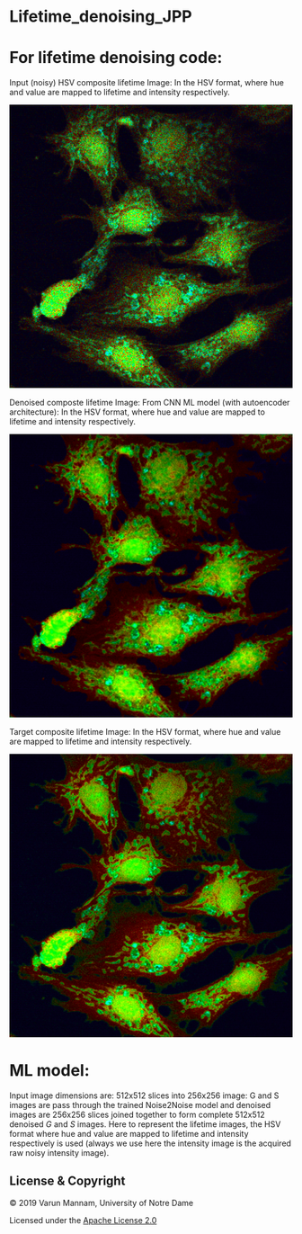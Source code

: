 # Lifetime_denoising_JPP


# For lifetime denoising code:

Input (noisy) HSV composite lifetime Image: In the HSV format, where hue and value are mapped to lifetime and intensity respectively.

![](Final_images/noisy_lifetime_rgb_image_png1.png)

Denoised composte lifetime Image: From CNN ML model (with autoencoder architecture): In the HSV format, where hue and value are mapped to lifetime and intensity respectively.

![](Final_images/denoised_lifetime_rgb_image_png1.png)

Target composite lifetime Image: In the HSV format, where hue and value are mapped to lifetime and intensity respectively.

![](Final_images/target_lifetime_rgb_image_png1.png)


# ML model:

Input image dimensions are: 512x512 slices into 256x256 image:
G and S images are pass through the trained Noise2Noise model and denoised images are 256x256 slices joined together to form complete 512x512 denoised $G$ and $S$ images. Here to represent the lifetime images, the HSV format where hue and value are mapped to lifetime and intensity respectively is used (always we use here the intensity image is the acquired raw noisy intensity image). 



## License & Copyright
© 2019 Varun Mannam, University of Notre Dame

Licensed under the [Apache License 2.0](https://github.com/varunmannam/Lifetime_denoising_JPP/blob/master/LICENSE)
